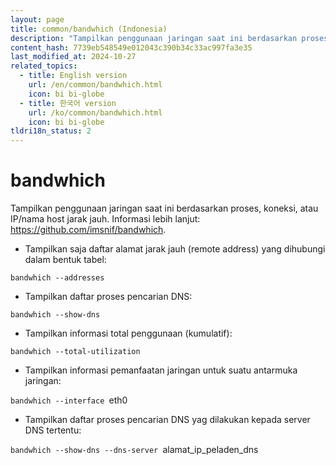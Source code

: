 ```yaml
---
layout: page
title: common/bandwhich (Indonesia)
description: "Tampilkan penggunaan jaringan saat ini berdasarkan proses, koneksi, atau IP/nama host jarak jauh."
content_hash: 7739eb548549e012043c390b34c33ac997fa3e35
last_modified_at: 2024-10-27
related_topics:
  - title: English version
    url: /en/common/bandwhich.html
    icon: bi bi-globe
  - title: 한국어 version
    url: /ko/common/bandwhich.html
    icon: bi bi-globe
tldri18n_status: 2
---
```

# bandwhich

Tampilkan penggunaan jaringan saat ini berdasarkan proses, koneksi, atau IP/nama host jarak jauh.
Informasi lebih lanjut: <https://github.com/imsnif/bandwhich>.

- Tampilkan saja daftar alamat jarak jauh (remote address) yang dihubungi dalam bentuk tabel:

`bandwhich --addresses`

- Tampilkan daftar proses pencarian DNS:

`bandwhich --show-dns`

- Tampilkan informasi total penggunaan (kumulatif):

`bandwhich --total-utilization`

- Tampilkan informasi pemanfaatan jaringan untuk suatu antarmuka jaringan:

`bandwhich --interface `<span class="tldr-var badge badge-pill bg-dark-lm bg-white-dm text-white-lm text-dark-dm font-weight-bold">eth0</span>

- Tampilkan daftar proses pencarian DNS yag dilakukan kepada server DNS tertentu:

`bandwhich --show-dns --dns-server `<span class="tldr-var badge badge-pill bg-dark-lm bg-white-dm text-white-lm text-dark-dm font-weight-bold">alamat_ip_peladen_dns</span>
